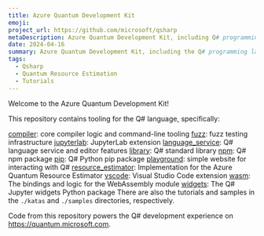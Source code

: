```yaml
---
title: Azure Quantum Development Kit
emoji:
project_url: https://github.com/microsoft/qsharp
metaDescription: Azure Quantum Development Kit, including Q# programming language, Azure Quantum Resource Estimator, and Quantum Katas.
date: 2024-04-16
summary: Azure Quantum Development Kit, including the Q# programming language, resource estimator, and Quantum Katas
tags:
  - Qsharp
  - Quantum Resource Estimation
  - Tutorials
---
```


Welcome to the Azure Quantum Development Kit!

This repository contains tooling for the Q# language, specifically:

[compiler](https://github.com/microsoft/qsharp/blob/main/compiler/qsc): core compiler logic and command-line tooling
[fuzz](https://github.com/microsoft/qsharp/blob/main/fuzz): fuzz testing infrastructure
[jupyterlab](https://github.com/microsoft/qsharp/blob/main/jupyterlab): JupyterLab extension
[language_service](https://github.com/microsoft/qsharp/blob/main/language_service): Q# language service and editor features
[library](https://github.com/microsoft/qsharp/blob/main/library): Q# standard library
[npm](https://github.com/microsoft/qsharp/blob/main/npm): Q# npm package
[pip](https://github.com/microsoft/qsharp/blob/main/pip): Q# Python pip package
[playground](https://github.com/microsoft/qsharp/blob/main/playground): simple website for interacting with Q#
[resource_estimator](https://github.com/microsoft/qsharp/blob/main/resource_estimator): Implementation for the Azure Quantum Resource Estimator
[vscode](https://github.com/microsoft/qsharp/blob/main/vscode): Visual Studio Code extension
[wasm](https://github.com/microsoft/qsharp/blob/main/wasm): The bindings and logic for the WebAssembly module
[widgets](https://github.com/microsoft/qsharp/blob/main/widgets): The Q# Jupyter widgets Python package
There are also the tutorials and samples in the `./katas` and `./samples` directories, respectively.

Code from this repository powers the Q# development experience on https://quantum.microsoft.com.
